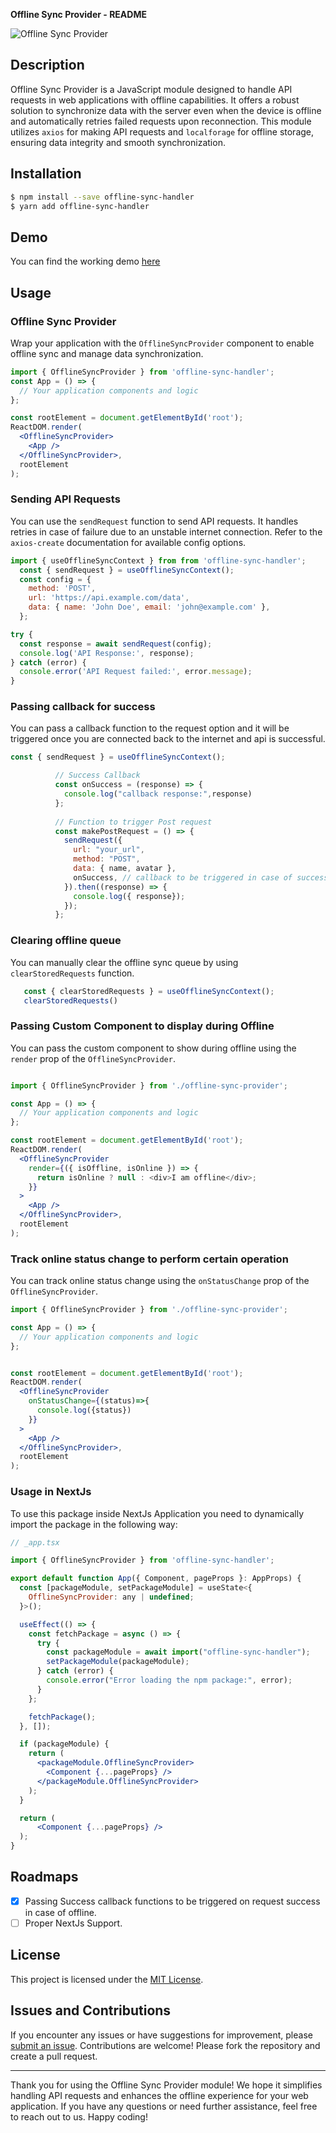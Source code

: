 **Offline Sync Provider - README**

![Offline Sync Provider](https://static.thenounproject.com/png/27953-200.png)

## Description

Offline Sync Provider is a JavaScript module designed to handle API requests in web applications with offline capabilities. It offers a robust solution to synchronize data with the server even when the device is offline and automatically retries failed requests upon reconnection. This module utilizes `axios` for making API requests and `localforage` for offline storage, ensuring data integrity and smooth synchronization.

## Installation

```bash
$ npm install --save offline-sync-handler
$ yarn add offline-sync-handler
```

## Demo
   You can find the working demo [here](https://offline-handler-demo.vercel.app)

## Usage

### Offline Sync Provider

Wrap your application with the `OfflineSyncProvider` component to enable offline sync and manage data synchronization.

```jsx
import { OfflineSyncProvider } from 'offline-sync-handler';
const App = () => {
  // Your application components and logic
};

const rootElement = document.getElementById('root');
ReactDOM.render(
  <OfflineSyncProvider>
    <App />
  </OfflineSyncProvider>,
  rootElement
);
```

### Sending API Requests

You can use the `sendRequest` function to send API requests. It handles retries in case of failure due to an unstable internet connection.
Refer to the `axios-create` documentation for available config options.

```javascript
import { useOfflineSyncContext } from from 'offline-sync-handler';
  const { sendRequest } = useOfflineSyncContext();
  const config = {
    method: 'POST',
    url: 'https://api.example.com/data',
    data: { name: 'John Doe', email: 'john@example.com' },
  };

try {
  const response = await sendRequest(config);
  console.log('API Response:', response);
} catch (error) {
  console.error('API Request failed:', error.message);
}

```

### Passing callback for success 

You can pass a callback function to the request option and it will be triggered once you are connected back to the internet and api is successful.

```javascript
const { sendRequest } = useOfflineSyncContext();

          // Success Callback 
          const onSuccess = (response) => {
            console.log("callback response:",response)
          };
        
          // Function to trigger Post request
          const makePostRequest = () => {
            sendRequest({
              url: "your_url",
              method: "POST",
              data: { name, avatar },
              onSuccess, // callback to be triggered in case of success from offline queue
            }).then((response) => {
              console.log({ response});
            });
          };
```

### Clearing offline queue 

You can manually clear the offline sync queue by using `clearStoredRequests` function.

```javascript
   const { clearStoredRequests } = useOfflineSyncContext();
   clearStoredRequests()
```

### Passing Custom Component to display during Offline

You can pass the custom component to show during offline using the `render` prop of the `OfflineSyncProvider`.

```jsx

import { OfflineSyncProvider } from './offline-sync-provider';

const App = () => {
  // Your application components and logic
};

const rootElement = document.getElementById('root');
ReactDOM.render(
  <OfflineSyncProvider
    render={({ isOffline, isOnline }) => {
      return isOnline ? null : <div>I am offline</div>;
    }}
  >
    <App />
  </OfflineSyncProvider>,
  rootElement
);
```


### Track online status change to perform certain operation

You can track online status change using the `onStatusChange` prop of the `OfflineSyncProvider`.

```jsx
import { OfflineSyncProvider } from './offline-sync-provider';

const App = () => {
  // Your application components and logic
};


const rootElement = document.getElementById('root');
ReactDOM.render(
  <OfflineSyncProvider
    onStatusChange={(status)=>{
      console.log({status})
    }}
  >
    <App />
  </OfflineSyncProvider>,
  rootElement
);
```

### Usage in NextJs

To use this package inside NextJs Application you need to dynamically import the package in the following way:

```jsx
// _app.tsx

import { OfflineSyncProvider } from 'offline-sync-handler';

export default function App({ Component, pageProps }: AppProps) {
  const [packageModule, setPackageModule] = useState<{
    OfflineSyncProvider: any | undefined;
  }>();

  useEffect(() => {
    const fetchPackage = async () => {
      try {
        const packageModule = await import("offline-sync-handler");
        setPackageModule(packageModule);
      } catch (error) {
        console.error("Error loading the npm package:", error);
      }
    };

    fetchPackage();
  }, []);

  if (packageModule) {
    return (
      <packageModule.OfflineSyncProvider>
        <Component {...pageProps} />
      </packageModule.OfflineSyncProvider>
    );
  }

  return (
      <Component {...pageProps} />
  );
}

```

## Roadmaps

 - [x] Passing Success callback functions to be triggered on request success in case of offline.
 - [ ] Proper NextJs Support.

## License

This project is licensed under the [MIT License](https://opensource.org/licenses/MIT).

## Issues and Contributions

If you encounter any issues or have suggestions for improvement, please [submit an issue](https://github.com/example/offline-sync-provider/issues). Contributions are welcome! Please fork the repository and create a pull request.

---

Thank you for using the Offline Sync Provider module! We hope it simplifies handling API requests and enhances the offline experience for your web application. If you have any questions or need further assistance, feel free to reach out to us. Happy coding!
